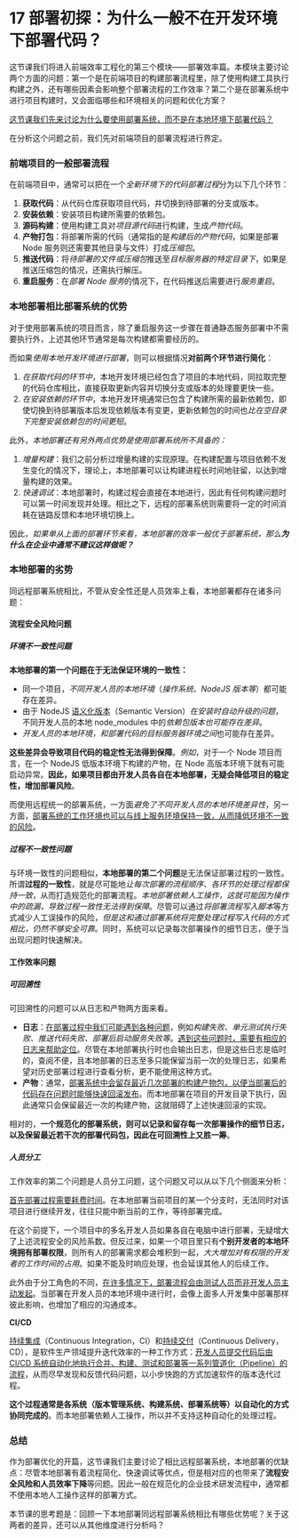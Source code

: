 # 17 部署初探：为什么一般不在开发环境下部署代码？

这节课我们将进入前端效率工程化的第三个模块——部署效率篇。本模块主要讨论两个方面的问题：第一个是在前端项目的构建部署流程里，除了使用构建工具执行构建之外，还有哪些因素会影响整个部署流程的工作效率？第二个是在部署系统中进行项目构建时，又会面临哪些和环境相关的问题和优化方案？

<u>这节课我们先来讨论为什么要使用部署系统，而不是在本地环境下部署代码？</u>

在分析这个问题之前，我们先对前端项目的部署流程进行界定。

### 前端项目的一般部署流程

在前端项目中，通常可以把在一个*全新环境下的代码部署过程*分为以下几个环节：

1. **获取代码**：从代码仓库获取项目代码，并切换到待部署的分支或版本。
2. **安装依赖**：安装项目构建所需要的依赖包。
3. **源码构建**：使用构建工具对*项目源代码*进行构建，生成*产物代码*。
4. **产物打包**：将部署所需的代码（通常指的是*构建后的产物代码*，如果是部署 Node 服务则还需要其他目录与文件）打成*压缩包*。
5. **推送代码**：将*待部署的文件或压缩包*推送至*目标服务器的特定目录下*，如果是推送压缩包的情况，还需执行解压。
6. **重启服务**：在*部署 Node 服务*的情况下，在代码推送后需要进行*服务重启*。

### 本地部署相比部署系统的优势

对于使用部署系统的项目而言，除了重启服务这一步骤在普通静态服务部署中不需要执行外，上述其他环节通常是每次构建都需要经历的。

而如果*使用本地开发环境进行部署*，则可以根据情况**对前两个环节进行简化**：

1. *在获取代码的环节中*，本地开发环境已经包含了项目的本地代码，同拉取完整的代码仓库相比，直接获取更新内容并切换分支或版本的处理要更快一些。
2. *在安装依赖的环节中*，本地开发环境通常已包含了构建所需的最新依赖包，即使切换到待部署版本后发现依赖版本有变更，更新依赖包的时间也*比在空目录下完整安装依赖包的时间更短*。

此外，*本地部署还有另外两点优势是使用部署系统所不具备的：*

1. *增量构建*：我们之前分析过增量构建的实现原理。在构建配置与项目依赖不发生变化的情况下，理论上，本地部署可以让构建进程长时间地驻留，以达到增量构建的效果。
2. *快速调试*：本地部署时，构建过程会直接在本地进行，因此有任何构建问题时可以第一时间发现并处理。相比之下，远程的部署系统则需要将一定的时间消耗在链路反馈和本地环境切换上。

因此，*如果单从上面的部署环节来看，本地部署的效率一般优于部署系统，那么**为什么在企业中通常不建议这样做呢？***

### 本地部署的劣势

同远程部署系统相比，不管从安全性还是人员效率上看，本地部署都存在诸多问题：

#### 流程安全风险问题

##### 环境不一致性问题

**本地部署的第一个问题在于无法保证环境的一致性：**

- 同一个项目，*不同开发人员的本地环境*（*操作系统、NodeJS 版本等*）都可能存在差异。
- 由于 NodeJS [语义化版本](https://docs.npmjs.com/about-semantic-versioning)（Semantic Version）*在安装时自动升级的问题*，不同开发人员的本地 node_modules 中的*依赖包版本也可能存在差异*。
- *开发人员的本地环境，和部署代码的目标服务器环境之间*也可能存在差异。

**这些差异会导致项目代码的稳定性无法得到保障**。*例如*，对于一个 Node 项目而言，在一个 NodeJS 低版本环境下构建的产物，在 Node 高版本环境下就有可能启动异常。**因此，如果项目都由开发人员各自在本地部署，无疑会降低项目的稳定性，增加部署风险**。

而使用远程统一的部署系统，一方面*避免了不同开发人员的本地环境差异性*，另一方面，<u>部署系统的工作环境也可以与线上服务环境保持一致，从而降低环境不一致的风险</u>。

##### 过程不一致性问题

与环境一致性的问题相似，**本地部署的第二个问题**是无法保证部署过程的一致性。所谓**过程的一致性**，就是尽可能地*让每次部署的流程顺序、各环节的处理过程都保持一致*，从而打造规范化的部署流程。*本地部署依赖人工操作，这就可能因为操作中的疏漏，导致过程一致性无法得到保障*。尽管可以通过*将部署流程写入脚本*等方式减少人工误操作的风险，*但是这和通过部署系统将完整处理过程写入代码的方式相比，仍然不够安全可靠*。同时，系统可以记录每次部署操作的细节日志，便于当出现问题时快速解决。

#### 工作效率问题

##### 可回溯性

可回溯性的问题可以从日志和产物两方面来看。

- **日志**：<u>在部署过程中我们可能遇到各种问题</u>，例如*构建失败、单元测试执行失败、推送代码失败、部署后启动服务失败等*。<u>遇到这些问题时，需要有相应的日志来帮助定位</u>。尽管在本地部署执行时也会输出日志，但是这些日志是临时的，查阅不便，且本地部署的日志至多只能保留当前一次的处理日志，如果希望对历史部署过程进行查看分析，更不能使用这种方式。
- **产物**：通常，<u>部署系统中会留存最近几次部署的构建产物包，以便当部署后的代码存在问题时能够快速回滚发布</u>。而本地部署在项目的开发目录下执行，因此通常只会保留最近一次的构建产物，这就阻碍了上述快速回滚的实现。

相对的，**一个规范化的部署系统，则可以记录和留存每一次部署操作的细节日志，以及保留最近若干次的部署代码包，因此在可回溯性上又胜一筹**。

##### 人员分工

工作效率的第二个问题是人员分工问题，这个问题又可以从以下几个侧面来分析：

<u>首先部署过程需要耗费时间</u>。在本地部署当前项目的某一个分支时，无法同时对该项目进行继续开发，往往只能中断当前的工作，等待部署完成。

在这个前提下，一个项目中的多名开发人员如果各自在电脑中进行部署，无疑增大了上述流程安全的风险系数。但反过来，如果一个项目里只有**个别开发者的本地环境拥有部署权限**，则所有人的部署需求都会堆积到一起，*大大增加对有权限的开发者的工作时间的占用*。如果不能及时响应处理，也会延误其他人的后续工作。

此外由于分工角色的不同，<u>在许多情况下，部署流程会由测试人员而非开发人员主动发起</u>。当部署在开发人员的本地环境中进行时，会像上面多人开发集中部署那样彼此影响，也增加了相应的沟通成本。

**CI/CD** 

[持续集成](https://en.wikipedia.org/wiki/Continuous_integration)（Continuous Integration，CI）和[持续交付](https://en.wikipedia.org/wiki/Continuous_delivery)（Continuous Delivery，CD），是软件生产领域提升迭代效率的一种工作方式：<u>开发人员提交代码后由 CI/CD 系统自动化地执行合并、构建、测试和部署等一系列管道化（Pipeline）的流程</u>，从而尽早发现和反馈代码问题，以小步快跑的方式加速软件的版本迭代过程。

**这个过程通常是各系统（版本管理系统、构建系统、部署系统等）以自动化的方式协同完成的**。而本地部署依赖人工操作，所以并不支持这种自动化的处理过程。

### 总结

作为部署优化的开篇，这节课我们主要讨论了相比远程部署系统，本地部署的优缺点：尽管本地部署有着流程简化、快速调试等优点，但是相对应的也带来了**流程安全风险和人员效率下降**等问题。因此一般在规范化的企业技术研发流程中，通常都不使用本地人工操作这样的部署方式。

本节课的思考题是：回顾一下本地部署同远程部署系统相比有哪些优势呢？关于这两者的差异，还可以从其他维度进行分析吗？
